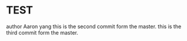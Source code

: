 # TEST
author Aaron yang
this is the second commit form the master.
this is the third commit form the master.
